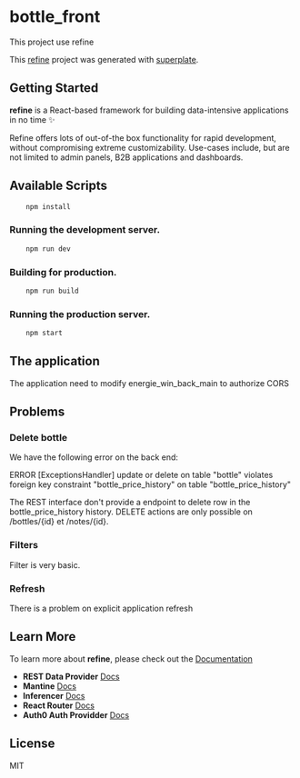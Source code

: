 # bottle_front



This project use refine

This [refine](https://github.com/refinedev/refine) project was generated with [superplate](https://github.com/pankod/superplate).

## Getting Started

**refine** is a React-based framework for building data-intensive applications in no time ✨

Refine offers lots of out-of-the box functionality for rapid development, without compromising extreme customizability. Use-cases include, but are not limited to admin panels, B2B applications and dashboards.

## Available Scripts

```bash
    npm install
```

### Running the development server.

```bash
    npm run dev
```

### Building for production.

```bash
    npm run build
```

### Running the production server.

```bash
    npm start
```

## The application

The application need to modify energie_win_back_main to authorize CORS


## Problems

### Delete bottle

We have the following error on the back end:

ERROR [ExceptionsHandler] update or delete on table "bottle" violates foreign key constraint "bottle_price_history" on table "bottle_price_history"

The REST interface don't provide a endpoint to delete row in the bottle_price_history history.
DELETE actions are only possible on /bottles/{id} et /notes/{id}.

### Filters

Filter is very basic. 

### Refresh 

There is a problem on explicit application refresh

## Learn More

To learn more about **refine**, please check out the [Documentation](https://refine.dev/docs)

- **REST Data Provider** [Docs](https://refine.dev/docs/core/providers/data-provider/#overview)
- **Mantine** [Docs](#)
- **Inferencer** [Docs](https://refine.dev/docs/packages/documentation/inferencer)
- **React Router** [Docs](https://refine.dev/docs/core/providers/router-provider/)
- **Auth0 Auth Providder** [Docs](https://refine.dev/docs/guides-and-concepts/auth/auth0/)

## License

MIT
